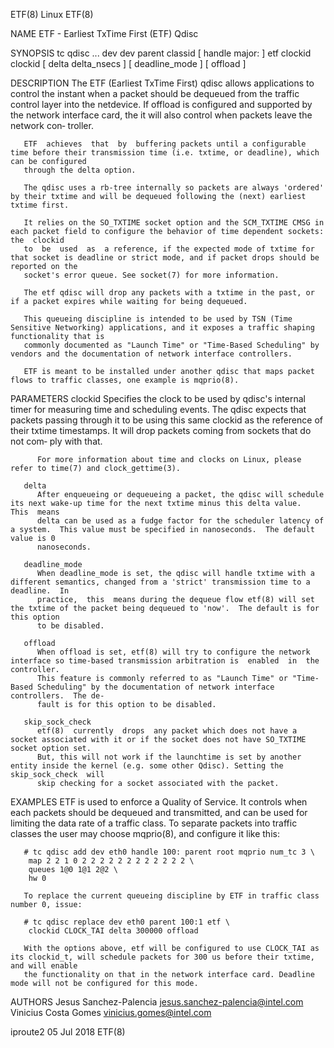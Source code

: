 ETF(8)									     Linux									ETF(8)

NAME
       ETF - Earliest TxTime First (ETF) Qdisc

SYNOPSIS
       tc qdisc ... dev dev parent classid [ handle major: ] etf clockid clockid [ delta delta_nsecs ] [ deadline_mode ] [ offload ]

DESCRIPTION
       The  ETF	 (Earliest TxTime First) qdisc allows applications to control the instant when a packet should be dequeued from the traffic control layer into
       the netdevice. If offload is configured and supported by the network interface card, the it will also control  when  packets  leave  the	 network  con‐
       troller.

       ETF  achieves  that  by	buffering packets until a configurable time before their transmission time (i.e. txtime, or deadline), which can be configured
       through the delta option.

       The qdisc uses a rb-tree internally so packets are always 'ordered' by their txtime and will be dequeued following the (next) earliest txtime first.

       It relies on the SO_TXTIME socket option and the SCM_TXTIME CMSG in each packet field to configure the behavior of time dependent sockets: the  clockid
       to  be  used  as	 a reference, if the expected mode of txtime for that socket is deadline or strict mode, and if packet drops should be reported on the
       socket's error queue. See socket(7) for more information.

       The etf qdisc will drop any packets with a txtime in the past, or if a packet expires while waiting for being dequeued.

       This queueing discipline is intended to be used by TSN (Time Sensitive Networking) applications, and it exposes a traffic shaping functionality that is
       commonly documented as "Launch Time" or "Time-Based Scheduling" by vendors and the documentation of network interface controllers.

       ETF is meant to be installed under another qdisc that maps packet flows to traffic classes, one example is mqprio(8).

PARAMETERS
       clockid
	      Specifies the clock to be used by qdisc's internal timer for measuring time and scheduling  events.  The	qdisc  expects	that  packets  passing
	      through  it to be using this same clockid as the reference of their txtime timestamps. It will drop packets coming from sockets that do not com‐
	      ply with that.

	      For more information about time and clocks on Linux, please refer to time(7) and clock_gettime(3).

       delta
	      After enqueueing or dequeueing a packet, the qdisc will schedule its next wake-up time for the next txtime minus this delta value.   This	 means
	      delta can be used as a fudge factor for the scheduler latency of a system.  This value must be specified in nanoseconds.	The default value is 0
	      nanoseconds.

       deadline_mode
	      When deadline_mode is set, the qdisc will handle txtime with a different semantics, changed from a 'strict' transmission time to a deadline.  In
	      practice,	 this  means during the dequeue flow etf(8) will set the txtime of the packet being dequeued to 'now'.	The default is for this option
	      to be disabled.

       offload
	      When offload is set, etf(8) will try to configure the network interface so time-based transmission arbitration is	 enabled  in  the  controller.
	      This feature is commonly referred to as "Launch Time" or "Time-Based Scheduling" by the documentation of network interface controllers.  The de‐
	      fault is for this option to be disabled.

       skip_sock_check
	      etf(8)  currently	 drops	any packet which does not have a socket associated with it or if the socket does not have SO_TXTIME socket option set.
	      But, this will not work if the launchtime is set by another entity inside the kernel (e.g. some other Qdisc). Setting the	 skip_sock_check  will
	      skip checking for a socket associated with the packet.

EXAMPLES
       ETF  is	used  to enforce a Quality of Service. It controls when each packets should be dequeued and transmitted, and can be used for limiting the data
       rate of a traffic class. To separate packets into traffic classes the user may choose mqprio(8), and configure it like this:

       # tc qdisc add dev eth0 handle 100: parent root mqprio num_tc 3 \
	    map 2 2 1 0 2 2 2 2 2 2 2 2 2 2 2 2 \
	    queues 1@0 1@1 2@2 \
	    hw 0

       To replace the current queueing discipline by ETF in traffic class number 0, issue:

       # tc qdisc replace dev eth0 parent 100:1 etf \
	    clockid CLOCK_TAI delta 300000 offload

       With the options above, etf will be configured to use CLOCK_TAI as its clockid_t, will schedule packets for 300 us before their txtime, and will enable
       the functionality on that in the network interface card. Deadline mode will not be configured for this mode.

AUTHORS
       Jesus Sanchez-Palencia <jesus.sanchez-palencia@intel.com>
       Vinicius Costa Gomes <vinicius.gomes@intel.com>

iproute2								  05 Jul 2018									ETF(8)
